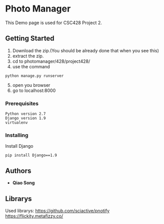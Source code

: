 # Photo Manager

This Demo page is used for CSC428 Project 2. 

## Getting Started

1. Download the zip.(You should be already done that when you see this)
2. extract the zip.
3. cd to photomanager/428/project428/ 
4. use the command 
```
python manage.py runserver
```
5. open you browser
6. go to localhost:8000

### Prerequisites
```
Python version 2.7
Django version 1.9
virtualenv
```

### Installing

Install Django

```
pip install Django==1.9
```


## Authors

* **Qiao Song** 


## Librarys

Used librarys:
https://github.com/sciactive/pnotify
https://flickity.metafizzy.co/

